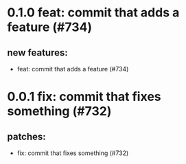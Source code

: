 # 0.1.0 feat: commit that adds a feature (#734)

## new features:
* feat: commit that adds a feature (#734)

# 0.0.1 fix: commit that fixes something (#732)

## patches:
* fix: commit that fixes something (#732)

